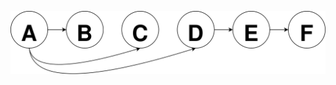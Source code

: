 ![Alt text](https://github.com/kengste/code-ninja/blob/master/cracking-the-coding-interview/java/4-trees-and-graphs/4.1-routes-between-nodes/src/model/graph.svg?sanitize=true)
